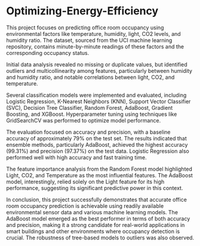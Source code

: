 # Optimizing-Energy-Efficiency

This project focuses on predicting office room occupancy using environmental factors like temperature, humidity, light, CO2 levels, and humidity ratio. The dataset, sourced from the UCI machine learning repository, contains minute-by-minute readings of these factors and the corresponding occupancy status.

Initial data analysis revealed no missing or duplicate values, but identified outliers and multicollinearity among features, particularly between humidity and humidity ratio, and notable correlations between light, CO2, and temperature.

Several classification models were implemented and evaluated, including Logistic Regression, K-Nearest Neighbors (KNN), Support Vector Classifier (SVC), Decision Tree Classifier, Random Forest, AdaBoost, Gradient Boosting, and XGBoost. Hyperparameter tuning using techniques like GridSearchCV was performed to optimize model performance.

The evaluation focused on accuracy and precision, with a baseline accuracy of approximately 79% on the test set. The results indicated that ensemble methods, particularly AdaBoost, achieved the highest accuracy (99.31%) and precision (97.37%) on the test data. Logistic Regression also performed well with high accuracy and fast training time.

The feature importance analysis from the Random Forest model highlighted Light, CO2, and Temperature as the most influential features. The AdaBoost model, interestingly, relied solely on the Light feature for its high performance, suggesting its significant predictive power in this context.

In conclusion, this project successfully demonstrates that accurate office room occupancy prediction is achievable using readily available environmental sensor data and various machine learning models. The AdaBoost model emerged as the best performer in terms of both accuracy and precision, making it a strong candidate for real-world applications in smart buildings and other environments where occupancy detection is crucial. The robustness of tree-based models to outliers was also observed.

